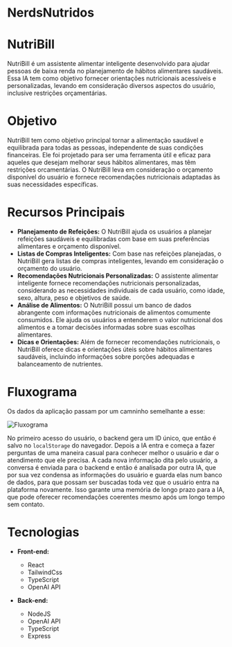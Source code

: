 # NerdsNutridos

# NutriBill

NutriBill é um assistente alimentar inteligente desenvolvido para ajudar pessoas de baixa renda no planejamento de hábitos alimentares saudáveis. Essa IA tem como objetivo fornecer orientações nutricionais acessíveis e personalizadas, levando em consideração diversos aspectos do usuário, inclusive restrições orçamentárias.

# Objetivo

NutriBill tem como objetivo principal tornar a alimentação saudável e equilibrada para todas as pessoas, independente de suas condições financeiras. Ele foi projetado para ser uma ferramenta útil e eficaz para aqueles que desejam melhorar seus hábitos alimentares, mas têm restrições orcamentárias. O NutriBill leva em consideração o orçamento disponível do usuário e fornece recomendações nutricionais adaptadas às suas necessidades específicas.

# Recursos Principais

- **Planejamento de Refeições:** O NutriBill ajuda os usuários a planejar refeições saudáveis e equilibradas com base em suas preferências alimentares e orçamento disponível.
- **Listas de Compras Inteligentes:** Com base nas refeições planejadas, o NutriBill gera listas de compras inteligentes, levando em consideração o orçamento do usuário.
- **Recomendações Nutricionais Personalizadas:** O assistente alimentar inteligente fornece recomendações nutricionais personalizadas, considerando as necessidades individuais de cada usuário, como idade, sexo, altura, peso e objetivos de saúde.
- **Análise de Alimentos:** O NutriBill possui um banco de dados abrangente com informações nutricionais de alimentos comumente consumidos. Ele ajuda os usuários a entenderem o valor nutricional dos alimentos e a tomar decisões informadas sobre suas escolhas alimentares.
- **Dicas e Orientações:** Além de fornecer recomendações nutricionais, o NutriBill oferece dicas e orientações úteis sobre hábitos alimentares saudáveis, incluindo informações sobre porções adequadas e balanceamento de nutrientes.

# Fluxograma
Os dados da aplicação passam por um camninho semelhante a esse:

![Fluxograma](https://github.com/Hackatona-AGES-2023/NerdsNutridos/assets/79384667/68f17251-09f9-4f62-9105-cff6dbf85521)

No primeiro acesso do usuário, o backend gera um ID único, que então é salvo no `localStorage` do navegador. Depois a IA entra e começa a fazer perguntas de uma maneira casual para conhecer melhor o usuário e dar o atendimento que ele precisa. A cada nova informação dita pelo usuário, a conversa é enviada para o backend e então é analisada por outra IA, que por sua vez condensa as informações do usuário e guarda elas num banco de dados, para que possam ser buscadas toda vez que o usuário entra na plataforma novamente. Isso garante uma memória de longo prazo para a IA, que pode oferecer recomendações coerentes mesmo após um longo tempo sem contato.

# Tecnologias

- **Front-end:**
  - React
  - TailwindCss
  - TypeScript
  - OpenAI API

- **Back-end:**
  - NodeJS
  - OpenAI API
  - TypeScript
  - Express
